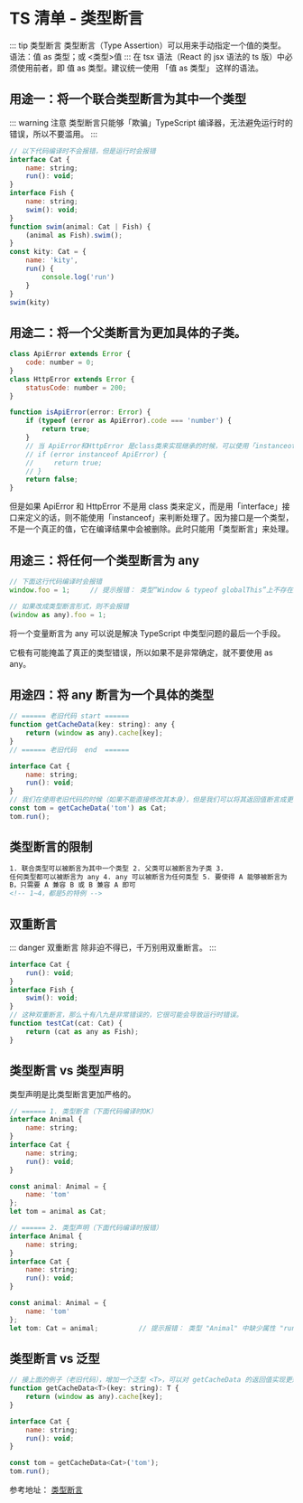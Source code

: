 # TS 清单 - 类型断言

::: tip 类型断言
类型断言（Type Assertion）可以用来手动指定一个值的类型。<br/>
语法：值 as 类型；或 <类型>值
:::
在 tsx 语法（React 的 jsx 语法的 ts 版）中必须使用前者，即 值 as 类型。建议统一使用 「值 as 类型」 这样的语法。

## 用途一：将一个联合类型断言为其中一个类型

::: warning 注意
类型断言只能够「欺骗」TypeScript 编译器，无法避免运行时的错误，所以不要滥用。
:::

```js
// 以下代码编译时不会报错，但是运行时会报错
interface Cat {
    name: string;
    run(): void;
}
interface Fish {
    name: string;
    swim(): void;
}
function swim(animal: Cat | Fish) {
    (animal as Fish).swim();
}
const kity: Cat = {
    name: 'kity',
    run() {
        console.log('run')
    }
}
swim(kity)
```

## 用途二：将一个父类断言为更加具体的子类。

```js
class ApiError extends Error {
    code: number = 0;
}
class HttpError extends Error {
    statusCode: number = 200;
}

function isApiError(error: Error) {
    if (typeof (error as ApiError).code === 'number') {
        return true;
    }
    // 当 ApiError和HttpError 是class类来实现继承的时候，可以使用「instanceof」来判断
    // if (error instanceof ApiError) {
    //     return true;
    // }
    return false;
}
```

但是如果 ApiError 和 HttpError 不是用 class 类来定义，而是用「interface」接口来定义的话，则不能使用「instanceof」来判断处理了。因为接口是一个类型，不是一个真正的值，它在编译结果中会被删除。此时只能用「类型断言」来处理。

## 用途三：将任何一个类型断言为 any

```js
// 下面这行代码编译时会报错
window.foo = 1;     // 提示报错： 类型“Window & typeof globalThis”上不存在属性“foo”。

// 如果改成类型断言形式，则不会报错
(window as any).foo = 1;
```

将一个变量断言为 any 可以说是解决 TypeScript 中类型问题的最后一个手段。

它极有可能掩盖了真正的类型错误，所以如果不是非常确定，就不要使用 as any。

## 用途四：将 any 断言为一个具体的类型

```js
// ====== 老旧代码 start ======
function getCacheData(key: string): any {
    return (window as any).cache[key];
}
// ====== 老旧代码  end  ======

interface Cat {
    name: string;
    run(): void;
}
// 我们在使用老旧代码的时候（如果不能直接修改其本身），但是我们可以将其返回值断言成更精确的类型，而不是any满天飞。
const tom = getCacheData('tom') as Cat;
tom.run();
```

## 类型断言的限制

```html
1. 联合类型可以被断言为其中一个类型 2. 父类可以被断言为子类 3.
任何类型都可以被断言为 any 4. any 可以被断言为任何类型 5. 要使得 A 能够被断言为
B，只需要 A 兼容 B 或 B 兼容 A 即可
<!-- 1~4，都是5的特例 -->
```

## 双重断言

::: danger 双重断言
除非迫不得已，千万别用双重断言。
:::

```js
interface Cat {
    run(): void;
}
interface Fish {
    swim(): void;
}
// 这种双重断言，那么十有八九是非常错误的，它很可能会导致运行时错误。
function testCat(cat: Cat) {
    return (cat as any as Fish);
}
```

## 类型断言 vs 类型声明

类型声明是比类型断言更加严格的。

```js
// ====== 1. 类型断言（下面代码编译时OK）
interface Animal {
    name: string;
}
interface Cat {
    name: string;
    run(): void;
}

const animal: Animal = {
    name: 'tom'
};
let tom = animal as Cat;

// ====== 2. 类型声明（下面代码编译时报错）
interface Animal {
    name: string;
}
interface Cat {
    name: string;
    run(): void;
}

const animal: Animal = {
    name: 'tom'
};
let tom: Cat = animal;          // 提示报错： 类型 "Animal" 中缺少属性 "run"，但类型 "Cat" 中需要该属性。
```

## 类型断言 vs 泛型

```js
// 接上面的例子（老旧代码），增加一个泛型 <T>，可以对 getCacheData 的返回值实现更规范的约束。
function getCacheData<T>(key: string): T {
    return (window as any).cache[key];
}

interface Cat {
    name: string;
    run(): void;
}

const tom = getCacheData<Cat>('tom');
tom.run();
```

参考地址：
<a href="https://ts.xcatliu.com/basics/type-assertion.html" target="_blank">类型断言</a><br />
